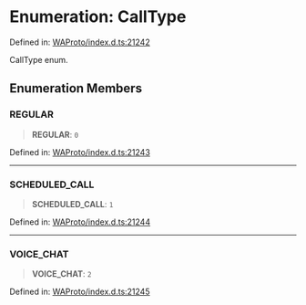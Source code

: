 # Enumeration: CallType

Defined in: [WAProto/index.d.ts:21242](https://github.com/Fokusdotid/bail/blob/a029a4f9908cd3806112e8438f5a31dda1376b84/WAProto/index.d.ts#L21242)

CallType enum.

## Enumeration Members

### REGULAR

> **REGULAR**: `0`

Defined in: [WAProto/index.d.ts:21243](https://github.com/Fokusdotid/bail/blob/a029a4f9908cd3806112e8438f5a31dda1376b84/WAProto/index.d.ts#L21243)

***

### SCHEDULED\_CALL

> **SCHEDULED\_CALL**: `1`

Defined in: [WAProto/index.d.ts:21244](https://github.com/Fokusdotid/bail/blob/a029a4f9908cd3806112e8438f5a31dda1376b84/WAProto/index.d.ts#L21244)

***

### VOICE\_CHAT

> **VOICE\_CHAT**: `2`

Defined in: [WAProto/index.d.ts:21245](https://github.com/Fokusdotid/bail/blob/a029a4f9908cd3806112e8438f5a31dda1376b84/WAProto/index.d.ts#L21245)
